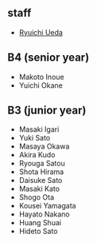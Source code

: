 <h2>staff</h2>
<ul>
 	<li id="ryuichiueda"><a href="http://lab.ueda.asia/?page_id=42">Ryuichi Ueda</a></li>
</ul>
<h2>B4 (senior year)</h2>
<ul>
 	<li>Makoto Inoue</li>
 	<li>Yuichi Okane</li>
</ul>
<h2>B3 (junior year)</h2>
<ul>
 	<li>Masaki Igari</li>
 	<li>Yuki Sato</li>
 	<li>Masaya Okawa</li>
 	<li>Akira Kudo</li>
 	<li>Ryouga Satou</li>
 	<li>Shota Hirama</li>
 	<li>Daisuke Sato</li>
 	<li>Masaki Kato</li>
 	<li>Shogo Ota</li>
 	<li>Kousei Yamagata</li>
 	<li>Hayato Nakano</li>
 	<li>Huang Shuai</li>
 	<li>Hideto Sato</li>
</ul>
